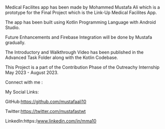 Medical Facilites app has been made by Mohammed Mustafa Ali which is a prototype for the Final Project which is the Link-Up Medical Facilites App.

The app has been built using Kotlin Programming Language with Android Studio.

Future Enhancements and Firebase Integration will be done by Mustafa gradually.

The Introductory and Walkthrough Video has been published in the Advanced Task Folder along with the Kotlin Codebase.

This Project is a part of the Contribution Phase of the Outreachy Internship May 2023 - August 2023.

Connect with me :

My Social Links:

GitHub:https://github.com/mustafaali10

Twitter:https://twitter.com/mustafastwt

LinkedIn:https:/www.linkedin.com/in/mma10